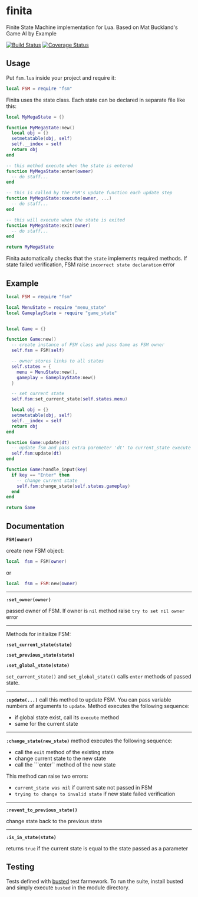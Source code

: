 # finita

Finite State Machine implementation for Lua. Based on Mat Buckland's Game AI by Example

[![Build Status](https://travis-ci.org/NickFlexer/finita.svg?branch=master)](https://travis-ci.org/NickFlexer/finita) [![Coverage Status](https://coveralls.io/repos/github/NickFlexer/finita/badge.svg?branch=master)](https://coveralls.io/github/NickFlexer/finita?branch=master)

## Usage

Put ```fsm.lua``` inside your project and require it:

```lua
local FSM = require "fsm"
```

Finita uses the state class. Each state can be declared in separate file like this:

```lua
local MyMegaState = {}

function MyMegaState:new()
  local obj = {}
  setmetatable(obj, self)
  self.__index = self
  return obj
end

-- this method execute when the state is entered
function MyMegaState:enter(owner)
  -- do staff...
end

-- this is called by the FSM's update function each update step
function MyMegaState:execute(owner, ...)
  -- do staff...
end

-- this will execute when the state is exited
function MyMegaState:exit(owner)
  -- do staff...
end

return MyMegaState
```

Finita automatically checks that the ```state``` implements required methods. If state failed verification, FSM raise ```incorrect state declaration``` error

## Example

```lua
local FSM = require "fsm"

local MenuState = require "menu_state"
local GameplayState = require "game_state"


local Game = {}

function Game:new()
  -- create instance of FSM class and pass Game as FSM owner
  self.fsm = FSM(self)

  -- owner stores links to all states
  self.states = {
	menu = MenuState:new(),
	gameplay = GameplayState:new()
  }

  -- set current state
  self.fsm:set_current_state(self.states.menu)

  local obj = {}
  setmetatable(obj, self)
  self.__index = self
  return obj
end

function Game:update(dt)
  -- update fsm and pass extra paremeter 'dt' to current_state execute method
  self.fsm:update(dt)
end

function Game:handle_input(key)
  if key == "Enter" then
    -- change current state
	self.fsm:change_state(self.states.gameplay)
  end
end

return Game
```

## Documentation

**```FSM(owner)```**

create new FSM object:

```lua
local  fsm = FSM(owner)
```

or

```lua
local  fsm = FSM:new(owner)
```

---

**```:set_owner(owner)```**

passed owner of FSM. If owner is ```nil``` method raise ```try to set nil owner``` error

---

Methods for initialize FSM:

**```:set_current_state(state)```**

**```:set_previous_state(state)```**

**```:set_global_state(state)```**

```set_current_state()``` and ```set_global_state()``` calls ```enter``` methods of passed state.

---

**```:update(...)```**
call this method to update FSM. You can pass variable numbers of arguments to ```update```. Method executes the following sequence:
* if global state exist, call its ```execute``` method
* same  for the current state
---

**```:change_state(new_state)```**
method executes the following sequence:
* call the ```exit``` method of the existing state
* change current state to the new state
* call the ```enter`` method of the new state

This method can raise two errors:
* ```current_state was nil``` if current sate not passed in FSM
* ```trying to change to invalid state``` if new state failed verification

---

**```:revent_to_previous_state()```**

change state back to the previous state

---

**```:is_in_state(state)```**

returns ```true``` if the current state is equal to the state passed as a parameter

## Testing

Tests defined with [busted](http://olivinelabs.com/busted/) test farmework. To run the suite, install busted and simply execute ```busted``` in the module directory.
